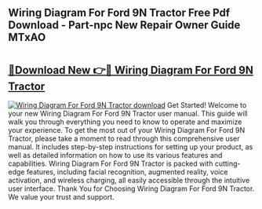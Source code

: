 ## Wiring Diagram For Ford 9N Tractor Free Pdf Download - Part-npc New Repair Owner Guide MTxAO

# <h2><a href="http://dftzu9.blite.top/?on=Wiring+Diagram+For+Ford+9N+Tractor">🔗Download New 👉🔴 Wiring Diagram For Ford 9N Tractor</a></h2>

[![Wiring Diagram For Ford 9N Tractor download](https://i.imgur.com/lujVjoI.png)](http://dftzu9.blite.top/?on=Wiring+Diagram+For+Ford+9N+Tractor)
Get Started! Welcome to your new Wiring Diagram For Ford 9N Tractor user manual. This guide will walk you through everything you need to know to operate and maximize your experience. To get the most out of your Wiring Diagram For Ford 9N Tractor, please take a moment to read through this comprehensive user manual. It includes step-by-step instructions for setting up your product, as well as detailed information on how to use its various features and capabilities. Wiring Diagram For Ford 9N Tractor is packed with cutting-edge features, including facial recognition, augmented reality, voice activation, and wireless charging, all easily accessible through the intuitive user interface. Thank You for Choosing Wiring Diagram For Ford 9N Tractor. We value your trust and support.
